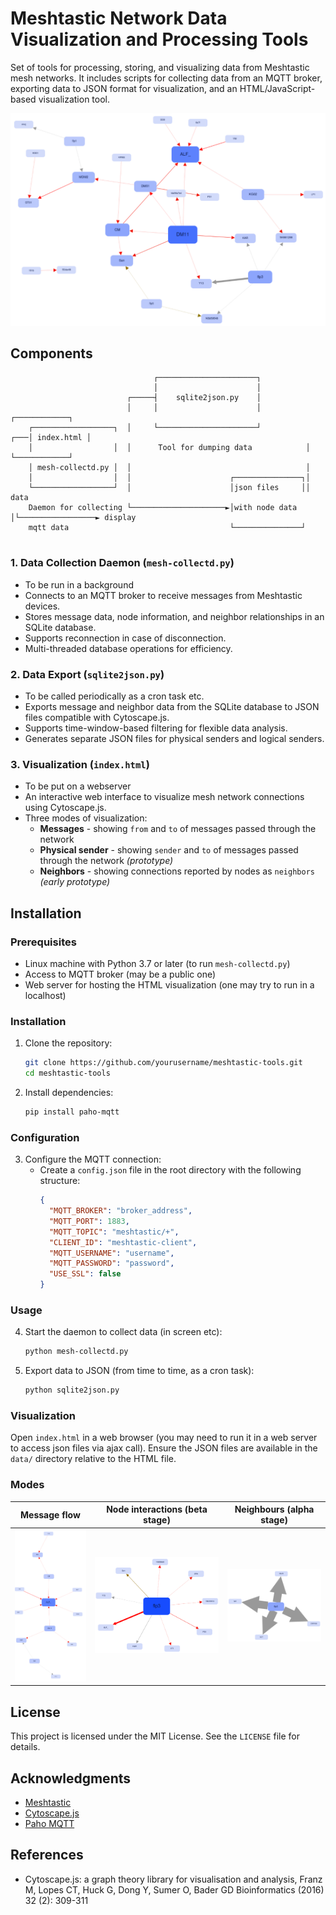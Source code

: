 # Meshtastic Network Data Visualization and Processing Tools

Set of tools for processing, storing, and visualizing data from Meshtastic mesh networks. It includes scripts for collecting data from an MQTT broker, exporting data to JSON format for visualization, and an HTML/JavaScript-based visualization tool.

![screenshot](obrazki/obrazek-README.png)


## Components

```text                                                                                              
                                ┌──────────────────────┐                                      
                                │                      │                                      
                          ┌─────┤    sqlite2json.py    │                                      
                          │     │                      │              ┌────────────┐          
    ┌──────────────────┐  │     └──────────────────────┘          ┌───│ index.html │          
    │                  │  │      Tool for dumping data            │   └────────────┘          
    │ mesh-collectd.py │  │                                       │                           
    │                  │  │                      ┌───────────────┐│                           
    └──────────────────┘  │                      │json files     ││                   data    
    Daemon for collecting └─────────────────────►│with node data │└─────────────────► display 
    mqtt data                                    └───────────────┘                            
                                                                                              
```

### 1. Data Collection Daemon (`mesh-collectd.py`)
- To be run in a background
- Connects to an MQTT broker to receive messages from Meshtastic devices.
- Stores message data, node information, and neighbor relationships in an SQLite database.
- Supports reconnection in case of disconnection.
- Multi-threaded database operations for efficiency.

### 2. Data Export (`sqlite2json.py`)
- To be called periodically as a cron task etc.
- Exports message and neighbor data from the SQLite database to JSON files compatible with Cytoscape.js.
- Supports time-window-based filtering for flexible data analysis.
- Generates separate JSON files for physical senders and logical senders.

### 3. Visualization (`index.html`)
- To be put on a webserver
- An interactive web interface to visualize mesh network connections using Cytoscape.js.
- Three modes of visualization:
  - **Messages** - showing `from` and `to` of messages passed through the network
  - **Physical sender** - showing `sender` and `to` of messages passed through the network *(prototype)*
  - **Neighbors** - showing connections reported by nodes as `neighbors` *(early prototype)*
  
## Installation

### Prerequisites
- Linux machine with Python 3.7 or later (to run `mesh-collectd.py`)
- Access to MQTT broker (may be a public one)
- Web server for hosting the HTML visualization (one may try to run in a localhost)

### Installation
1. Clone the repository:
   ```bash
   git clone https://github.com/yourusername/meshtastic-tools.git
   cd meshtastic-tools
   ```

2. Install dependencies:
   ```bash
   pip install paho-mqtt
   ```

### Configuration

3. Configure the MQTT connection:
   - Create a `config.json` file in the root directory with the following structure:
     ```json
     {
       "MQTT_BROKER": "broker_address",
       "MQTT_PORT": 1883,
       "MQTT_TOPIC": "meshtastic/+",
       "CLIENT_ID": "meshtastic-client",
       "MQTT_USERNAME": "username",
       "MQTT_PASSWORD": "password",
       "USE_SSL": false
     }
     ```


### Usage

4. Start the daemon to collect data (in screen etc):
   ```bash
   python mesh-collectd.py
   ```

5. Export data to JSON (from time to time, as a cron task):
   ```bash
   python sqlite2json.py
   ```

### Visualization
Open `index.html` in a web browser (you may need to run it in a web server to access json files via ajax call). Ensure the JSON files are available in the `data/` directory relative to the HTML file.

### Modes


| Message flow | Node interactions (beta stage) | Neighbours (alpha stage)|
| --- | --- | ---- |
| ![alt text](obrazki/obrazek-README-1.png) |  ![alt text](obrazki/obrazek-README-2.png)|  ![alt text](obrazki/obrazek-README-3.png) |




## License
This project is licensed under the MIT License. See the `LICENSE` file for details.

## Acknowledgments
- [Meshtastic](https://meshtastic.org)
- [Cytoscape.js](https://js.cytoscape.org/)
- [Paho MQTT](https://www.eclipse.org/paho/)


## References

- Cytoscape.js: a graph theory library for visualisation and analysis, Franz M, Lopes CT, Huck G, Dong Y, Sumer O, Bader GD Bioinformatics (2016) 32 (2): 309-311